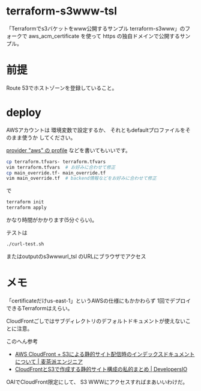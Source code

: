 # terraform-s3www-tsl

「Terraformでs3バケットをwww公開するサンプル terraform-s3www」のフォークで
aws_acm_certificate を使って https の独自ドメインで公開するサンプル。

# 前提

Route 53でホストゾーンを登録していること。


# deploy

AWSアカウントは
環境変数で設定するか、
それともdefaultプロファイルをそのまま使うか
してください。

[provider "aws" の profile](https://registry.terraform.io/providers/hashicorp/aws/latest/docs#profile)
などを書いてもいいです。

```bash
cp terraform.tfvars- terraform.tfvars
vim terraform.tfvars  # お好みに合わせて修正
cp main_override.tf- main_override.tf
vim main_override.tf  # backend情報などをお好みに合わせて修正
```

で

```bash
terraform init
terraform apply
```
かなり時間がかかります(5分ぐらい)。


テストは
```bash
./curl-test.sh
```
またはoutputのs3wwwurl_tsl のURLにブラウザでアクセス


# メモ

「certificateだけus-east-1」というAWSの仕様にもかかわらず
1回でデプロイできるTerraformはえらい。

CloudFrontごしではサブディレクトリのデフォルトドキュメントが使えないことに注意。

このへん参考
- [AWS CloudFront + S3による静的サイト配信時のインデックスドキュメントについて | 麦茶派エンジニア](https://crimsonality.net/aws/about-cloudfront-s3-index-document/)
- [CloudFrontとS3で作成する静的サイト構成の私的まとめ | DevelopersIO](https://dev.classmethod.jp/articles/s3-cloudfront-static-site-design-patterns-2022/)

OAIでCloudFront限定にして、
S3 WWWにアクセスすればまあいいわけだ。

